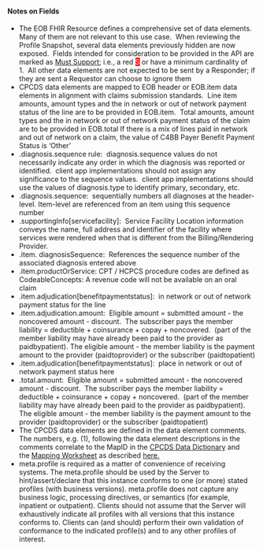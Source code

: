 <!-- TODO Update all guidance-->

<h4>Notes on Fields</h4>
<ul>
<li>The EOB FHIR Resource defines a comprehensive set of data elements.&nbsp; Many of them are not relevant to this use case.&nbsp; When reviewing the Profile Snapshot, several data elements previously hidden are now exposed.&nbsp; Fields intended for consideration to be provided in the API are marked as <a href="General_Guidance.html#must-support">Must Support</a>; i.e., a red <span style="color: #ffffff; background-color: #ff0000;">S</span> or have a minimum cardinality of 1.&nbsp; All other data elements are not expected to be sent by a Responder; if they are sent a Requestor can choose to ignore them</li>
<li>
CPCDS data elements are mapped to EOB header or EOB.item data elements in alignment with claims submission standards.&nbsp; Line item amounts, amount types and the in network or out of network payment status of the line are to be provided in EOB.item.&nbsp; Total amounts, amount types and the in network or out of network payment status of the claim are to be provided in EOB.total If there is a mix of lines paid in network and out of network on a claim, the value of C4BB Payer Benefit Payment Status is &lsquo;Other&rsquo;
</li>
<li>.diagnosis.sequence rule:&nbsp; diagnosis.sequence values do not necessarily indicate any order in which the diagnosis was reported or identified.&nbsp; client app implementations should not assign any significance to the sequence values.&nbsp; client app implementations should use the values of diagnosis.type to identify primary, secondary, etc.&nbsp;</li>
<li>.diagnosis.sequence: &nbsp;sequentially numbers all diagnoses at the header-level. Item-level are referenced from an item using this sequence number</li>
<li>.supportingInfo[servicefacility]:&nbsp; Service Facility Location information conveys the name, full address and identifier of the facility where services were rendered when that is different from the Billing/Rendering Provider.</li>
<li>.item.&nbsp;diagnosisSequence:&nbsp; References the sequence number of the associated diagnosis entered above</li>
<li>.item.productOrService:   CPT / HCPCS procedure codes are defined as CodeableConcepts: A revenue code will not be available on an oral claim</li>
<li>.item.adjudication[benefitpaymentstatus]:&nbsp;&nbsp;in network or out of network payment status for the line</li>
<li>.item.adjudication.amount: &nbsp;Eligible amount = submitted amount - the noncovered amount - discount.&nbsp; The subscriber pays the member liability = deductible + coinsurance + copay + noncovered.&nbsp; (part of the member liability may have already been paid to the provider as paidbypatient). The eligible amount - the member liability is the payment amount to the provider (paidtoprovider) or the subscriber (paidtopatient)</li>
<li>.item.adjudication[benefitpaymentstatus]:&nbsp; place in network or out of network payment status here</li>
<li>.total.amount:&nbsp; Eligible amount = submitted amount - the noncovered amount - discount.&nbsp; The subscriber pays the member liability = deductible + coinsurance + copay + noncovered.&nbsp; (part of the member liability may have already been paid to the provider as paidbypatient). The eligible amount - the member liability is the payment amount to the provider (paidtoprovider) or the subscriber (paidtopatient)</li>
<li>The CPCDS data elements are defined in the data element comments.&nbsp; The numbers, e.g. (1), following the data element descriptions in the comments correlate to the MapID in the&nbsp;<a href="CPCDSDataDictionary.docx" >CPCDS Data Dictionary</a>&nbsp;and the&nbsp;<a href="CPCDStoFHIRProfilesMapping.xlsx">Mapping Worksheet</a>&nbsp;as described&nbsp;<a href="Common_Payer_Consumer_Data_Set.html">here.</a></li>
<li>meta.profile is required as a matter of convenience of receiving systems. The meta.profile should be used by the Server to hint/assert/declare that this instance conforms to one (or more) stated profiles (with business versions). meta.profile does not capture any business logic, processing directives, or semantics (for example, inpatient or outpatient). Clients should not assume that the Server will exhaustively indicate all profiles with all versions that this instance conforms to. Clients can (and should) perform their own validation of conformance to the indicated profile(s) and to any other profiles of interest.</li>
</ul>